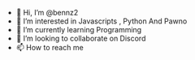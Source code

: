 - 👋 Hi, I’m @bennz2
- 👀 I’m interested in Javascripts , Python And Pawno
- 🌱 I’m currently learning Programming
- 💞️ I’m looking to collaborate on Discord
- 📫 How to reach me 

<!---
bennz2/bennz2 is a ✨ special ✨ repository because its `README.md` (this file) appears on your GitHub profile.
You can click the Preview link to take a look at your changes.
--->
